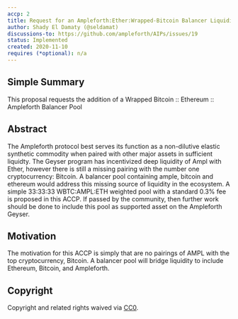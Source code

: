 ```yaml
---
accp: 2
title: Request for an Ampleforth:Ether:Wrapped-Bitcoin Balancer Liquidity Pool
author: Shady El Damaty (@seldamat)
discussions-to: https://github.com/ampleforth/AIPs/issues/19
status: Implemented
created: 2020-11-10
requires (*optional): n/a
---
```


<!--You can leave these HTML comments in your merged ACCP and delete the visible duplicate text guides, they will not appear and may be helpful to refer to if you edit it again. This is the suggested template for new ACCPs. Note that an ACCP number will be assigned by an editor. When opening a pull request to submit your ACCP, please use an abbreviated title in the filename, `accp-draft_title_abbrev.md`. The title should be 44 characters or less.-->

## Simple Summary
<!--"If you can't explain it simply, you don't understand it well enough." Provide a simplified and layman-accessible explanation of the ACCP.-->
This proposal requests the addition of a Wrapped Bitcoin :: Ethereum :: Ampleforth Balancer Pool

## Abstract
<!--A short (~200 word) description of the variable change proposed.-->
The Ampleforth protocol best serves its function as a non-dilutive elastic synthetic commodity when paired with other major assets in sufficient liquidty. The Geyser program has incentivized deep liquidity of Ampl with Ether, however there is still a missing pairing with the number one cryptocurrency: Bitcoin. A balancer pool containing ample, bitcoin and ethereum would address this missing source of liquidity in the ecosystem.  A simple 33:33:33 WBTC:AMPL:ETH weighted pool with a standard 0.3% fee is proposed in this ACCP. If passed by the community, then further work should be done to include this pool as supported asset on the Ampleforth Geyser.

## Motivation
<!--The motivation is critical for ACCPs that want to update variables within Ampleforth. It should clearly explain why the existing variable is not incentive aligned. ACCP submissions without sufficient motivation may be rejected outright.-->
The motivation for this ACCP is simply that are no pairings of AMPL with the top cryptocurrency, Bitcoin. A balancer pool will bridge liquidity to include Ethereum, Bitcoin, and Ampleforth.

## Copyright
Copyright and related rights waived via [CC0](https://creativecommons.org/publicdomain/zero/1.0/).
